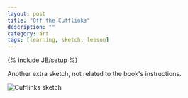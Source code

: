 ```yaml
---
layout: post
title: "Off the Cufflinks"
description: ""
category: art
tags: [learning, sketch, lesson]
---
```

{% include JB/setup %}
<p>Another extra sketch, not related to the book's instructions.</p>
<img src="{{ BASE_PATH }}/assets/images/cufflinks_sm.jpg" alt="Cufflinks sketch" class="img-left"/>
